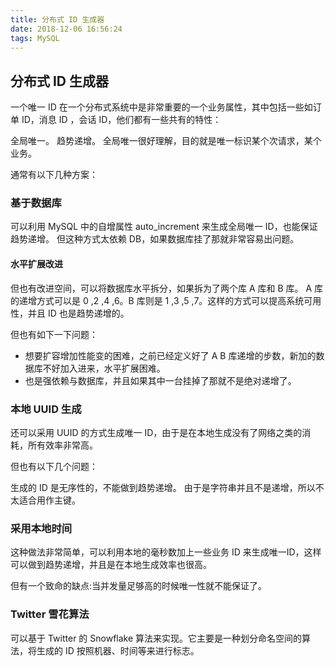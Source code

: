 ```yaml
---
title: 分布式 ID 生成器
date: 2018-12-06 16:56:24
tags: MySQL
---
```

<meta name="referrer" content="no-referrer" />

## 分布式 ID 生成器

一个唯一 ID 在一个分布式系统中是非常重要的一个业务属性，其中包括一些如订单 ID，消息 ID ，会话 ID，他们都有一些共有的特性：

全局唯一。
趋势递增。
全局唯一很好理解，目的就是唯一标识某个次请求，某个业务。

通常有以下几种方案：

### 基于数据库

可以利用 MySQL 中的自增属性 auto_increment 来生成全局唯一 ID，也能保证趋势递增。 但这种方式太依赖 DB，如果数据库挂了那就非常容易出问题。

#### 水平扩展改进
但也有改进空间，可以将数据库水平拆分，如果拆为了两个库 A 库和 B 库。 A 库的递增方式可以是 0 ,2 ,4 ,6。B 库则是 1 ,3 ,5 ,7。这样的方式可以提高系统可用性，并且 ID 也是趋势递增的。

但也有如下一下问题：

- 想要扩容增加性能变的困难，之前已经定义好了 A B 库递增的步数，新加的数据库不好加入进来，水平扩展困难。
- 也是强依赖与数据库，并且如果其中一台挂掉了那就不是绝对递增了。

### 本地 UUID 生成
还可以采用 UUID 的方式生成唯一 ID，由于是在本地生成没有了网络之类的消耗，所有效率非常高。

但也有以下几个问题：

生成的 ID 是无序性的，不能做到趋势递增。
由于是字符串并且不是递增，所以不太适合用作主键。

### 采用本地时间

这种做法非常简单，可以利用本地的毫秒数加上一些业务 ID 来生成唯一ID，这样可以做到趋势递增，并且是在本地生成效率也很高。

但有一个致命的缺点:当并发量足够高的时候唯一性就不能保证了。

### Twitter 雪花算法

可以基于 Twitter 的 Snowflake 算法来实现。它主要是一种划分命名空间的算法，将生成的 ID 按照机器、时间等来进行标志。